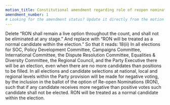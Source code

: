 ```yaml
---
motion_title: Constitutional amendment regarding role of reopen nominations
amendment_number: 1
# Looking for the amendment status? Update it directly from the motion page!
---
```


Delete
“RON shall remain a live option throughout the count, and shall not be eliminated at any stage.”
And replace with
“RON will be treated as a normal candidate within the election.”
So that it reads:
18(ii) In all elections for SOC, Policy Development Committee, Campaigns Committee, International Committee, the Dispute Resolution Committee, Equalities & Diversity Committee, the Regional Council, and the Party Executive there will be an election, even when there are no more candidates than positions to be filled. In all elections and candidate selections at national, local and regional levels within the Party provision will be made for negative voting, by the inclusion in the ballot of the option of Re-open Nominations (RON), such that if any candidate receives more negative than positive votes such candidate shall not be elected. RON will be treated as a normal candidate within the election.
